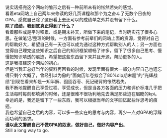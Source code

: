 说实话搭完这个网站的雏形之后有一种前所未有的怅然若失的感觉。<br>
看着eta网站上自己两年来修读的好几页课程和那个为之奋斗了无数个日夜的GPA，感觉自己除了这份看上去还可以的成绩单之外并没有留下什么。<br>
**除了成绩，我到底真正得到了什么？**<br>
看着那些或是平时积累、或是期末补天，所做下来的笔记，当时确实花了很多心思。在做笔记/整理的时候，一方面有参考前辈们的网站上面的资源，觉得对自己的帮助好大，希望自己有一天也可以成为通过这种方式帮助别人的人；另一方面也觉得自己理完这些知识之后自己的知识框架顺畅了许多，留下了很多自己思考、慢慢把知识啃透的痕迹，希望把这些东西留下来并且开源，帮助更多的人。<br>
这是我搭建这个网站的初心。<br>
但是当我汇总好当年的资料再回看的时候，发现里面有很大一部分内容自己也遗忘得只剩个大概了，曾经引以为傲的“面向历年卷拟合了80%dip期末题”的“光辉战绩”到现在看来却是一知半解、囫囵吞枣、死记硬背的怅然若失。<br>
我不断地提醒自己享受过程、享受成长，但是当各方各面的压力和评价标准几乎把生活每时每刻都填满的时候，还是很难不很功利地先去满足那些迫在眉睫的kpi。<br>
幸运的是，我还是留下了一些东西，我可以根据当年的文字回忆起些许思考的痕迹。<br>
我也希望自己之后的内容，可以多一些实在的思考与内容，再少一点对GPA的浮躁而功利的追求。<br>
**谨以此文警醒自己不做GPA的奴隶，做好自己，做好内容产出**。<br>
Still a long way to go.